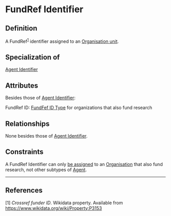 # FundRef Identifier

## Definition
A FundRef<sup>[1](#fn1)</sup> identifier assigned to an [Organisation unit](../entities/Organisation_Unit.md).

## Specialization of
[Agent Identifier](../entities/Agent_Identifier.md)

## Attributes
Besides those of [Agent Identifier](../entities/Agent_Identifier.md):

FundRef ID: [FundFef ID Type](../datatypes/FundRef_ID.md) for organizations that also fund research

## Relationships
None besides those of [Agent Identifier](../entities/Agent_Identifier.md).

## Constraints
A FundRef Identifier can only [be assigned](../entities/Agent_Identifier.md#user-content-rel__is-assigned-to) to an [Organisation](../entities/Organisation_Unit.md) that also fund research, not other subtypes of [Agent](../entities/Agent.md).

---
## References
<a name="fn1">\[1\]</a> *Crossref funder ID*. Wikidata property. Available from https://www.wikidata.org/wiki/Property:P3153
